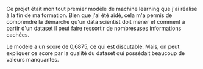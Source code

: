 Ce projet était mon tout premier modèle de machine learning que j'ai réalisé à la fin de ma formation.
Bien que j'ai été aidé, cela m'a permis de comprendre la démarche qu'un data scientist doit mener et comment à partir d'un dataset il peut faire ressortir de nombresuses informations cachées.

Le modéle a un score de 0,6875, ce qui est discutable. Mais, on peut expliquer ce score par la qualité du dataset qui possédait beaucoup de valeurs manquantes.
